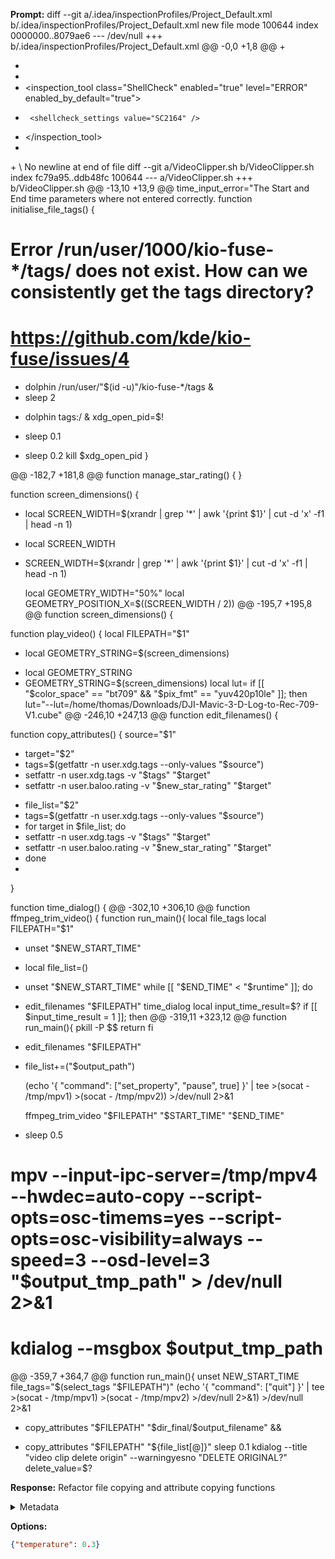 **Prompt:**
diff --git a/.idea/inspectionProfiles/Project_Default.xml b/.idea/inspectionProfiles/Project_Default.xml
new file mode 100644
index 0000000..8079ae6
--- /dev/null
+++ b/.idea/inspectionProfiles/Project_Default.xml
@@ -0,0 +1,8 @@
+<component name="InspectionProjectProfileManager">
+  <profile version="1.0">
+    <option name="myName" value="Project Default" />
+    <inspection_tool class="ShellCheck" enabled="true" level="ERROR" enabled_by_default="true">
+      <shellcheck_settings value="SC2164" />
+    </inspection_tool>
+  </profile>
+</component>
\ No newline at end of file
diff --git a/VideoClipper.sh b/VideoClipper.sh
index fc79a95..ddb48fc 100644
--- a/VideoClipper.sh
+++ b/VideoClipper.sh
@@ -13,10 +13,9 @@ time_input_error="The Start and End time parameters where not entered correctly.
 function initialise_file_tags() {
   # Error /run/user/1000/kio-fuse-*/tags/ does not exist. How can we consistently get the tags directory?
   # https://github.com/kde/kio-fuse/issues/4
-  dolphin /run/user/"$(id -u)"/kio-fuse-*/tags &
-  sleep 2
+  dolphin tags:/ &
   xdg_open_pid=$!
-  sleep 0.1
+  sleep 0.2
   kill $xdg_open_pid
 }
 
@@ -182,7 +181,8 @@ function manage_star_rating() {
 }
 
 function screen_dimensions() {
-  local SCREEN_WIDTH=$(xrandr | grep '*' | awk '{print $1}' | cut -d 'x' -f1 | head -n 1)
+  local SCREEN_WIDTH
+  SCREEN_WIDTH=$(xrandr | grep '*' | awk '{print $1}' | cut -d 'x' -f1 | head -n 1)
 
   local GEOMETRY_WIDTH="50%"
   local GEOMETRY_POSITION_X=$((SCREEN_WIDTH / 2))
@@ -195,7 +195,8 @@ function screen_dimensions() {
 
 function play_video() {
   local FILEPATH="$1"
-  local GEOMETRY_STRING=$(screen_dimensions)
+  local GEOMETRY_STRING
+  GEOMETRY_STRING=$(screen_dimensions)
   local lut=
   if [[ "$color_space" == "bt709" && "$pix_fmt" == "yuv420p10le" ]]; then
     lut="--lut=/home/thomas/Downloads/DJI-Mavic-3-D-Log-to-Rec-709-V1.cube"
@@ -246,10 +247,13 @@ function edit_filenames() {
 
 function copy_attributes() {
   source="$1"
-  target="$2"
- tags=$(getfattr -n user.xdg.tags --only-values "$source")
- setfattr -n user.xdg.tags -v "$tags" "$target"
- setfattr -n user.baloo.rating -v "$new_star_rating" "$target"
+  file_list="$2"
+  tags=$(getfattr -n user.xdg.tags --only-values "$source")
+  for target in $file_list; do
+    setfattr -n user.xdg.tags -v "$tags" "$target"
+    setfattr -n user.baloo.rating -v "$new_star_rating" "$target"
+  done
+
 }
 
 function time_dialog() {
@@ -302,10 +306,10 @@ function ffmpeg_trim_video() {
 function run_main(){
   local file_tags
   local FILEPATH="$1"
-  unset "$NEW_START_TIME"
+  local file_list=()
 
+  unset "$NEW_START_TIME"
   while [[ "$END_TIME" < "$runtime" ]]; do
-    edit_filenames "$FILEPATH"
     time_dialog
     local input_time_result=$?
     if [[ $input_time_result = 1 ]]; then
@@ -319,11 +323,12 @@ function run_main(){
       pkill -P $$
       return
     fi
+    edit_filenames "$FILEPATH"
+    file_list+=("$output_path")
 
     (echo '{ "command": ["set_property", "pause", true] }' | tee >(socat - /tmp/mpv1) >(socat - /tmp/mpv2)) >/dev/null 2>&1
 
     ffmpeg_trim_video "$FILEPATH" "$START_TIME" "$END_TIME"
-
     sleep 0.5
 #    mpv --input-ipc-server=/tmp/mpv4 --hwdec=auto-copy --script-opts=osc-timems=yes --script-opts=osc-visibility=always --speed=3 --osd-level=3 "$output_tmp_path" > /dev/null 2>&1
 #    kdialog --msgbox $output_tmp_path
@@ -359,7 +364,7 @@ function run_main(){
     unset NEW_START_TIME
     file_tags="$(select_tags "$FILEPATH")"
     (echo '{ "command": ["quit"] }' | tee >(socat - /tmp/mpv1) >(socat - /tmp/mpv2) >/dev/null 2>&1) >/dev/null 2>&1
-    copy_attributes "$FILEPATH" "$dir_final/$output_filename" &&
+    copy_attributes "$FILEPATH" "${file_list[@]}"
     sleep 0.1
     kdialog --title "video clip delete origin" --warningyesno "DELETE ORIGINAL?"
     delete_value=$?


**Response:**
Refactor file copying and attribute copying functions

<details><summary>Metadata</summary>

- Duration: 609 ms
- Datetime: 2023-08-25T16:51:09.971638
- Model: gpt-3.5-turbo-0613

</details>

**Options:**
```json
{"temperature": 0.3}
```

